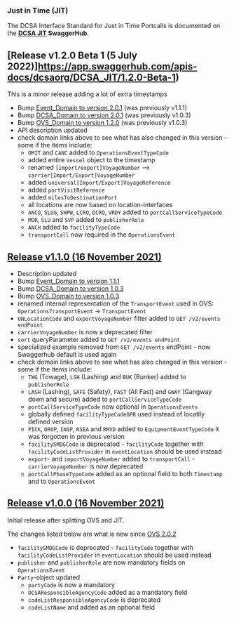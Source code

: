 ### Just in Time (JIT)

The DCSA Interface Standard for Just in Time Portcalls is documented on the **[DCSA JIT](https://app.swaggerhub.com/apis/dcsaorg/DCSA_JIT) SwaggerHub**.

<a name="v120B1"></a>[Release v1.2.0 Beta 1 (5 July 2022)]https://app.swaggerhub.com/apis-docs/dcsaorg/DCSA_JIT/1.2.0-Beta-1)
---
This is a minor release adding a lot of extra timestamps

- Bump [Event_Domain to version 2.0.1](https://github.com/dcsaorg/DCSA-OpenAPI/tree/master/domain/event#v201) (was previously v1.1.1)
- Bump [DCSA_Domain to version 2.0.1](https://github.com/dcsaorg/DCSA-OpenAPI/tree/master/domain/dcsa#v201) (was previously v1.0.3)
- Bump [OVS_Domain to version 1.2.0](https://github.com/dcsaorg/DCSA-OpenAPI/tree/master/domain/ovs#v120) (was previously v1.0.3)
- API description updated
- check domain links above to see what has also changed in this version - some if the items include:
  - `OMIT` and `CANC` added to `OperationsEventTypeCode`
  - added entire `Vessel` object to the timestamp
  - renamed `[import/export]VoyageNumber` --> `carrier[Import/Export]VoyageNumber`
  - added `universal[Import/Export]VoyageReference`
  - added `portVisitReference`
  - added `milesToDestinationPort`
  - all locations are now based on location-interfaces
  - `ANCO`, `SLUG`, `SHPW`, `LCRO`, `DCRO`, `VRDY` added to `portCallServiceTypeCode`
  - `MOR`, `SLU` and `SVP` added to `publisherRole`
  - `ANCH` added to `facilityTypeCode`
  - `transportCall` now required in the `OperationsEvent`
  
<a name="v110"></a>[Release v1.1.0 (16 November 2021)](https://app.swaggerhub.com/apis-docs/dcsaorg/DCSA_JIT/1.1.0)
---
- Description updated
- Bump [Event_Domain to version 1.1.1](https://github.com/dcsaorg/DCSA-OpenAPI/tree/master/domain/event#v111)
- Bump [DCSA_Domain to version 1.0.3](https://github.com/dcsaorg/DCSA-OpenAPI/tree/master/domain/dcsa#v103)
- Bump [OVS_Domain to version 1.0.3](https://github.com/dcsaorg/DCSA-OpenAPI/tree/master/domain/ovs#v103)
- renamed internal representation of the `TransportEvent` used in OVS: `OperationsTransportEvent` -> `TransportEvent`
- `UNLocationCode` and `exportVoyageNumber` filter added to `GET /v2/events endPoint`
- `carrierVoyageNumber` is now a deprecated filter
- `sort` queryParameter added to `GET /v2/events endPoint`
- specialized example removed from `GET /v2/events` endPoint - now Swaggerhub default is used again
- check domain links above to see what has also changed in this version - some if the items include:
  - `TWG` (Towage), `LSH` (Lashing) and `BUK` (Bunker) added to `publisherRole`
  - `LASH` (Lashing), `SAFE` (Safety), `FAST` (All Fast) and `GWAY` (Gangway down and secure) added to `portCallServiceTypeCode`
  - `portCallServiceTypeCode` now optional in `OperationsEvents`
  - globally defined `facilityTypeCodeOPR` used instead of locatlly defined version
  - `PICK`, `DROP`, `INSP`, `RSEA` and `RMVD` added to `EquipmentEventTypeCode` it was forgotten in previous version
  - `facilitySMDGCode` is deprecated - `facilityCode` together with `facilityCodeListProvider` in `eventLocation` should be used instead
  - `export`- and `importVoyageNumber` added to `transportCall` - `carrierVoyageNumber` is now deprecated
  - `portCallPhaseTypeCode` added as an optional field to both `Timestamp` and to `OperationsEvent`

<a name="v100"></a>[Release v1.0.0 (16 November 2021)](https://app.swaggerhub.com/apis-docs/dcsaorg/DCSA_JIT/1.0.0)
---
Initial release after splitting OVS and JIT.

The changes listed below are what is new since [OVS 2.0.2](https://app.swaggerhub.com/apis/dcsaorg/DCSA_OVS/2.0.2)

- `facilitySMDGCode` is deprecated - `facilityCode` together with `facilityCodeListProvider` in `eventLocation` should be used instead
- `publisher` and `publisherRole` are now mandatory fields on `OperationsEvent`
- `Party`-object updated
  - `partyCode` is now a mandatory
  - `DCSAResponsibleAgencyCode` added as a mandatory field
  - `codeListResponsibleAgencyCode` is deprecated
  - `codeListName` and  added as an optional field
